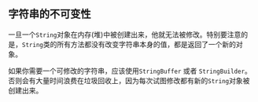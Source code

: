 ## 字符串的不可变性

一旦一个`String`对象在内存(堆)中被创建出来，他就无法被修改。特别要注意的是，`String`类的所有方法都没有改变字符串本身的值，都是返回了一个新的对象。

如果你需要一个可修改的字符串，应该使用`StringBuffer` 或者 `StringBuilder`。否则会有大量时间浪费在垃圾回收上，因为每次试图修改都有新的`String`对象被创建出来。